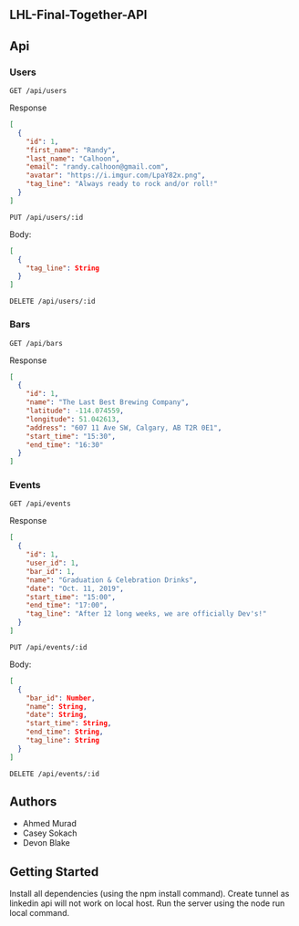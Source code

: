 ## LHL-Final-Together-API

## Api

### Users

`GET /api/users`

Response

```json
[
  {
    "id": 1,
    "first_name": "Randy",
    "last_name": "Calhoon",
    "email": "randy.calhoon@gmail.com",
    "avatar": "https://i.imgur.com/LpaY82x.png",
    "tag_line": "Always ready to rock and/or roll!"
  }
]
```

`PUT /api/users/:id`

Body:

```json
[
  {
    "tag_line": String
  }
]
```

`DELETE /api/users/:id`

### Bars

`GET /api/bars`

Response

```json
[
  {
    "id": 1,
    "name": "The Last Best Brewing Company",
    "latitude": -114.074559,
    "longitude": 51.042613,
    "address": "607 11 Ave SW, Calgary, AB T2R 0E1",
    "start_time": "15:30",
    "end_time": "16:30"
  }
]
```

### Events

`GET /api/events`

Response

```json
[
  {
    "id": 1,
    "user_id": 1,
    "bar_id": 1,
    "name": "Graduation & Celebration Drinks",
    "date": "Oct. 11, 2019",
    "start_time": "15:00",
    "end_time": "17:00",
    "tag_line": "After 12 long weeks, we are officially Dev's!"
  }
]
```

`PUT /api/events/:id`

Body:

```json
[
  {
    "bar_id": Number,
    "name": String,
    "date": String,
    "start_time": String,
    "end_time": String,
    "tag_line": String
  }
]
```

`DELETE /api/events/:id`

## Authors

- Ahmed Murad
- Casey Sokach
- Devon Blake



## Getting Started

Install all dependencies (using the npm install command).
Create tunnel as linkedin api will not work on local host.
Run the server using the node run local command.
